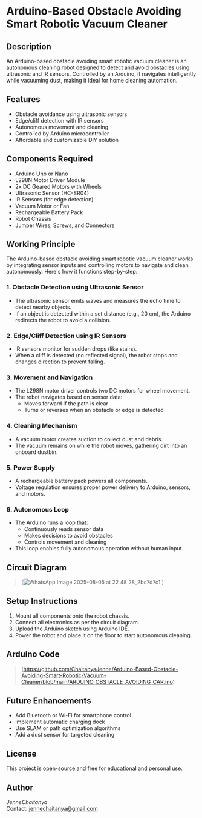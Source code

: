 # Arduino-Based Obstacle Avoiding Smart Robotic Vacuum Cleaner

## Description
An Arduino-based obstacle avoiding smart robotic vacuum cleaner is an autonomous cleaning robot designed to detect and avoid obstacles using ultrasonic and IR sensors. Controlled by an Arduino, it navigates intelligently while vacuuming dust, making it ideal for home cleaning automation.

## Features
- Obstacle avoidance using ultrasonic sensors  
- Edge/cliff detection with IR sensors  
- Autonomous movement and cleaning  
- Controlled by Arduino microcontroller  
- Affordable and customizable DIY solution  

## Components Required
- Arduino Uno or Nano  
- L298N Motor Driver Module  
- 2x DC Geared Motors with Wheels  
- Ultrasonic Sensor (HC-SR04)  
- IR Sensors (for edge detection)  
- Vacuum Motor or Fan  
- Rechargeable Battery Pack  
- Robot Chassis  
- Jumper Wires, Screws, and Connectors  

## Working Principle

The Arduino-based obstacle avoiding smart robotic vacuum cleaner works by integrating sensor inputs and controlling motors to navigate and clean autonomously. Here's how it functions step-by-step:

### 1. Obstacle Detection using Ultrasonic Sensor
- The ultrasonic sensor emits waves and measures the echo time to detect nearby objects.
- If an object is detected within a set distance (e.g., 20 cm), the Arduino redirects the robot to avoid a collision.

### 2. Edge/Cliff Detection using IR Sensors
- IR sensors monitor for sudden drops (like stairs).
- When a cliff is detected (no reflected signal), the robot stops and changes direction to prevent falling.

### 3. Movement and Navigation
- The L298N motor driver controls two DC motors for wheel movement.
- The robot navigates based on sensor data:
  - Moves forward if the path is clear  
  - Turns or reverses when an obstacle or edge is detected  

### 4. Cleaning Mechanism
- A vacuum motor creates suction to collect dust and debris.
- The vacuum remains on while the robot moves, gathering dirt into an onboard dustbin.

### 5. Power Supply
- A rechargeable battery pack powers all components.
- Voltage regulation ensures proper power delivery to Arduino, sensors, and motors.

### 6. Autonomous Loop
- The Arduino runs a loop that:
  - Continuously reads sensor data  
  - Makes decisions to avoid obstacles  
  - Controls movement and cleaning  
- This loop enables fully autonomous operation without human input.

## Circuit Diagram
> (![WhatsApp Image 2025-08-05 at 22 48 28_2bc7d7c1](https://github.com/user-attachments/assets/92069780-e41d-496f-a8b6-4f4d381a6f56)
)

## Setup Instructions
1. Mount all components onto the robot chassis.  
2. Connect all electronics as per the circuit diagram.  
3. Upload the Arduino sketch using Arduino IDE.  
4. Power the robot and place it on the floor to start autonomous cleaning.

## Arduino Code
> (https://github.com/ChaitanyaJenne/Arduino-Based-Obstacle-Avoiding-Smart-Robotic-Vacuum-Cleaner/blob/main/ARDUINO_OBSTACLE_AVOIDING_CAR.ino)

## Future Enhancements
- Add Bluetooth or Wi-Fi for smartphone control  
- Implement automatic charging dock  
- Use SLAM or path optimization algorithms  
- Add a dust sensor for targeted cleaning  

## License
This project is open-source and free for educational and personal use.

## Author
*JenneChaitanya*  
Contact: jennechaitanya@gmail.com
